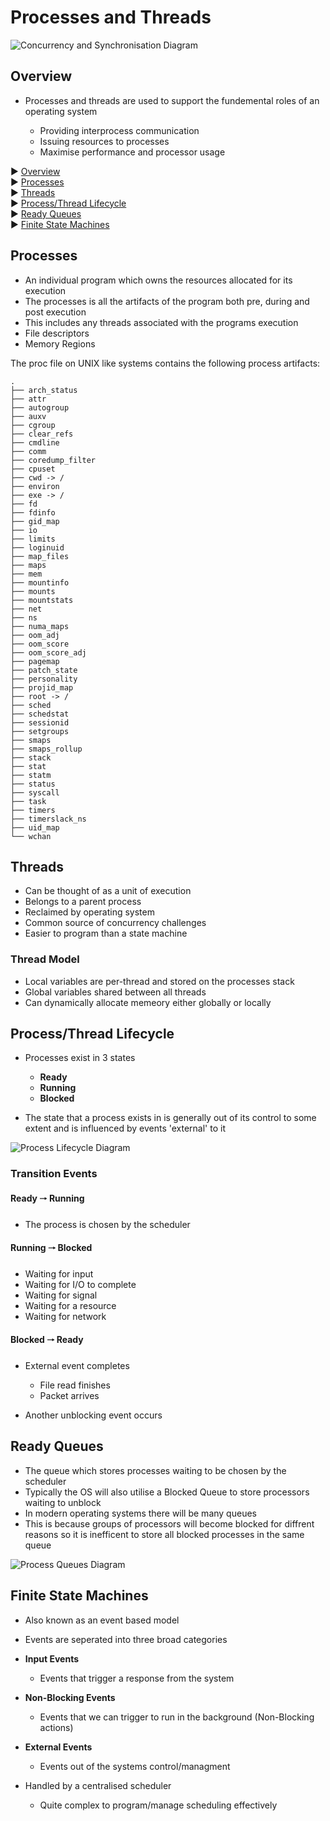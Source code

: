 # Processes and Threads


![Concurrency and Synchronisation Diagram](./images/Processes_Threads.svg)

## Overview

* Processes and threads are used to support the fundemental roles of an operating system
    
    - Providing interprocess communication
    - Issuing resources to processes
    - Maximise performance and processor usage

► [Overview](#Overview)   
► [Processes](#Processes)   
► [Threads](#Threads)   
► [Process/Thread Lifecycle](#Process/Thread%20Lifecycle)    
► [Ready Queues](#Ready%20Queues)    
► [Finite State Machines](#Finite%20State%20Machines)


## Processes

* An individual program which owns the resources allocated for its execution
* The processes is all the artifacts of the program both pre, during and post execution
* This includes any threads associated with the programs execution
* File descriptors
* Memory Regions

The proc file on UNIX like systems contains the following process artifacts:

```
.
├── arch_status
├── attr
├── autogroup
├── auxv
├── cgroup
├── clear_refs
├── cmdline
├── comm
├── coredump_filter
├── cpuset
├── cwd -> /
├── environ
├── exe -> /
├── fd
├── fdinfo
├── gid_map
├── io
├── limits
├── loginuid
├── map_files
├── maps
├── mem
├── mountinfo
├── mounts
├── mountstats
├── net
├── ns
├── numa_maps
├── oom_adj
├── oom_score
├── oom_score_adj
├── pagemap
├── patch_state
├── personality
├── projid_map
├── root -> /
├── sched
├── schedstat
├── sessionid
├── setgroups
├── smaps
├── smaps_rollup
├── stack
├── stat
├── statm
├── status
├── syscall
├── task
├── timers
├── timerslack_ns
├── uid_map
└── wchan

```


## Threads

* Can be thought of as a unit of execution
* Belongs to a parent process
* Reclaimed by operating system
* Common source of concurrency challenges
* Easier to program than a state machine

### Thread Model

* Local variables are per-thread and stored on the processes stack
* Global variables shared between all threads
* Can dynamically allocate memeory either globally or locally

## Process/Thread Lifecycle

* Processes exist in 3 states
    
    - **Ready**
    - **Running**
    - **Blocked**

* The state that a process exists in is generally out of its control to some extent and is influenced by events 'external' to it

![Process Lifecycle Diagram](./images/ProcessLifecycle.svg)

### Transition Events

#### Ready 🠒 Running

* The process is chosen by the scheduler

#### Running 🠒 Blocked

* Waiting for input
* Waiting for I/O to complete
* Waiting for signal
* Waiting for a resource
* Waiting for network 

#### Blocked 🠒 Ready 

* External event completes

    - File read finishes
    - Packet arrives

* Another unblocking event occurs

## Ready Queues

* The queue which stores processes waiting to be chosen by the scheduler
* Typically the OS will also utilise a Blocked Queue to store processors waiting to unblock
* In modern operating systems there will be many queues
* This is because groups of processors will become blocked for diffrent reasons so it is inefficent to store all blocked processes in the same queue


![Process Queues Diagram](./images/QueuesDiagram.svg)


## Finite State Machines

* Also known as an event based model
* Events are seperated into three broad categories
* **Input Events**
    -  Events that trigger a response from the system
* **Non-Blocking Events**
    - Events that we can trigger to run in the background (Non-Blocking actions)
* **External Events**
    
    - Events out of the systems control/managment 
* Handled by a centralised scheduler

    - Quite complex to program/manage scheduling effectively